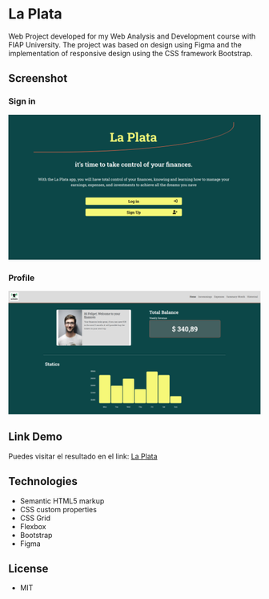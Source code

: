 # **La Plata**
Web Project developed for my Web Analysis and Development course with FIAP University.
The project was based on design using Figma and the implementation of responsive design using the CSS framework Bootstrap.

## **Screenshot**

### Sign in
![desktop view](./assets/desktop-view.png)

### Profile
![desktop view](./assets/screenshot-account.png)

## **Link Demo**
Puedes visitar el resultado en el link: 
	[La Plata](https://www.pipetoroc.github.io/la-plata-fintech)

## **Technologies**

- Semantic HTML5 markup
- CSS custom properties
- CSS Grid
- Flexbox
- Bootstrap
- Figma

## **License**
- MIT